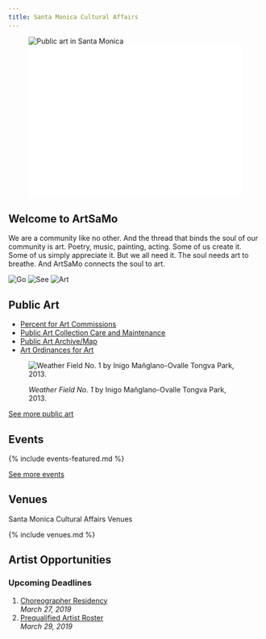 ```yaml
---
title: Santa Monica Cultural Affairs
---
```


<figure>
  <img src="/assets/images/artsamo.jpg" height="300" alt="Public art in Santa Monica" />
  <img src="/assets/images/artsamo.svg" height="300" alt="ArtSaMo" />
</figure>

<h2>Welcome to ArtSaMo</h2>

We are a community like no other. And the thread that binds the soul of our community is art. Poetry, music, painting, acting. Some of us create it. Some of us simply appreciate it. But we all need it. The soul needs art to breathe. And ArtSaMo connects the soul to art.

<p class="go-see-art">
  <img src="/uploads/Go.png" height="100" alt="Go" />
  <img src="/uploads/See.png" height="100" alt="See" />
  <img src="/uploads/Art.png" height="100" alt="Art" />
</p>
    
    
Public Art
----------

*   [Percent for Art Commissions](/public-art/#map)
*   [Public Art Collection Care and Maintenance](/about/#maintenance)
*   [Public Art Archive/Map](/public-art/)
*   [Art Ordinances for Art](/about/#ordinances)

<figure>
  <img
    src="/uploads/weather-field-tongva.jpg"
    height="300"
    alt="Weather Field No. 1 by Inigo Mañglano-Ovalle Tongva Park, 2013."
  />
  <figcaption>
    <p>
      <em>Weather Field No. 1</em> by Inigo Mañglano-Ovalle Tongva Park, 2013.
    </p>
  </figcaption>
</figure>

[See more public art](/public-art/)


Events
------

{% include events-featured.md %}

[See more events](/events/)


Venues
------

Santa Monica Cultural Affairs Venues

{% include venues.md %}


Artist Opportunities
--------------------

### Upcoming Deadlines

1.   [Choreographer Residency](https://www.smgov.net/uploadedFiles/Portals/Culture/Public_Art_Program/2019ACBH_Choreo_Res_Call.pdf)<br />
    _March 27, 2019_
1.   [Prequalified Artist Roster](https://artist.callforentry.org/festivals_unique_info.php?ID=6001)<br />
    _March 29, 2019_

